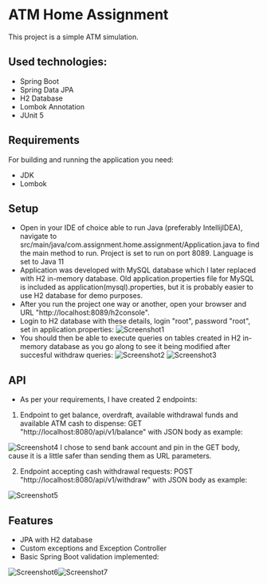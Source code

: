 # ATM Home Assignment 

This project is a simple ATM simulation. 
## Used technologies:
- Spring Boot
- Spring Data JPA
- H2 Database
- Lombok Annotation
- JUnit 5

## Requirements
For building and running the application you need:
- JDK 
- Lombok

## Setup
- Open in your IDE of choice able to run Java (preferably IntellijIDEA), navigate to src/main/java/com.assignment.home.assignment/Application.java to find the main method to run. Project is set to run on port 8089. Language is set to Java 11
- Application was developed with MySQL database which I later replaced with H2 in-memory database. Old application.properties file for MySQL is included as application(mysql).properties, but it is probably easier to use H2 database for demo purposes.
- After you run the project one way or another, open your browser and URL "http://localhost:8089/h2console".
- Login to H2 database with these details, login "root", password "root", set in application.properties:
![Screenshot1](https://user-images.githubusercontent.com/11228131/193507351-44dee3fb-99a6-4225-9c6c-9982f3fa8da6.png)
- You should then be able to execute queries on tables created in H2 in-memory database as you go along to see it being modified after succesful withdraw queries:
![Screenshot2](https://user-images.githubusercontent.com/11228131/193508047-c2766a30-14a6-4d3b-bae7-5bd8184a79b4.png)
![Screenshot3](https://user-images.githubusercontent.com/11228131/193508101-b7db13e9-a9cd-4d4e-a04f-62a7ea4a56d9.png)

  

## API
- As per your requirements, I have created 2 endpoints:
1. Endpoint to get balance, overdraft, available withdrawal funds and available ATM cash to dispense: GET "http://localhost:8080/api/v1/balance" with JSON body as example:

![Screenshot4](https://user-images.githubusercontent.com/11228131/193508803-e305226b-7653-4dc6-883c-da4aec9a46e6.png)
I chose to send bank account and pin in the GET body, cause it is a little safer than sending them as URL parameters.

2. Endpoint accepting cash withdrawal requests: POST "http://localhost:8080/api/v1/withdraw" with JSON body as example:

![Screenshot5](https://user-images.githubusercontent.com/11228131/193508838-1a809c67-bf4a-48bc-8c8d-3d241d2e70d2.png)

## Features
- JPA with H2 database
- Custom exceptions and Exception Controller
- Basic Spring Boot validation implemented:

![Screenshot6](https://user-images.githubusercontent.com/11228131/193510139-fe1f856a-aabb-43ec-9a48-e350d5804dee.png)![Screenshot7](https://user-images.githubusercontent.com/11228131/193510155-06adb751-ef10-4af5-b8de-60036191585b.png)



